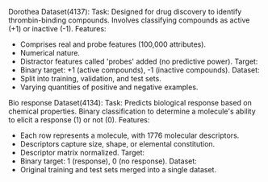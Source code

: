 Dorothea Dataset(4137):
Task: Designed for drug discovery to identify thrombin-binding compounds. Involves classifying compounds as active (+1) or inactive (-1).
Features:
  - Comprises real and probe features (100,000 attributes).
  - Numerical nature.
  - Distractor features called 'probes' added (no predictive power).
Target:
  - Binary target: +1 (active compounds), -1 (inactive compounds).
Dataset:
  - Split into training, validation, and test sets.
  - Varying quantities of positive and negative examples.

Bio response Dataset(4134):
Task: Predicts biological response based on chemical properties. Binary classification to determine a molecule's ability to elicit a response (1) or not (0).
Features:
  - Each row represents a molecule, with 1776 molecular descriptors.
  - Descriptors capture size, shape, or elemental constitution.
  - Descriptor matrix normalized.
Target:
  - Binary target: 1 (response), 0 (no response).
Dataset:
  - Original training and test sets merged into a single dataset.
